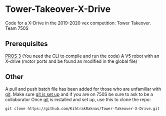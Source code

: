 # Tower-Takeover-X-Drive
Code for a X-Drive in the 2019-2020 vex competition: Tower Takeover. Team 750S

## Prerequisites
[PROS 3](https://pros.cs.purdue.edu/) (You need the CLI to compile and run the code)
A V5 robot with an X-drive (motor ports and be found an modified in the global file)

## Other
A pull and push batch file has been added for those who are unfamiliar with [git](https://git-scm.com/downloads).
Make sure [git is set up](https://help.github.com/en/articles/set-up-git) and if you are on 750S be sure to ask to be a collaborator
Once [git](https://git-scm.com/downloads) is installed and set up, use this to clone the repo:

```
git clone https://github.com/KihtrakRaknas/Tower-Takeover-X-Drive.git
```
